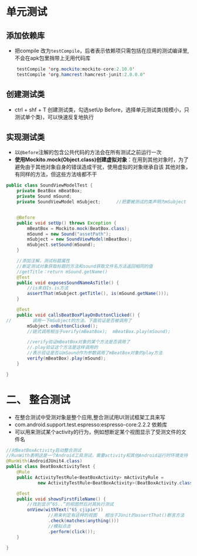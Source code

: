 # 单元测试

## 添加依赖库

- 把compile 改为`testCompile`，后者表示依赖项只需包括在应用的测试编译里,不会在apk包里捎带上无用代码库

```java
    testCompile 'org.mockito:mockito-core:2.10.0'
    testCompile 'org.hamcrest:hamcrest-junit:2.0.0.0'
```

## 创建测试类

- ctrl + shf + T 创建测试类，勾选setUp Before，选择单元测试类(规模小，只测试单个类)，可以快速反复地执行

## 实现测试类

- 以`@before`注解的包含公共代码的方法会在所有测试之前运行一次
- **使用Mockito.mock(Object.class)创建虚拟对象**：在用到其他对象时，为了避免由于其他对象自身的错误造成干扰，使用虚拟的对象继承自该 其他对象，有同样的方法，但这些方法啥都不干

```java
public class SoundViewModelTest {
    private BeatBox mBeatBox;
    private Sound mSound;
    private SoundViewModel mSubject;      //把要被测试的类声明为mSubject


    @Before
    public void setUp() throws Exception {
        mBeatBox = Mockito.mock(BeatBox.class);
        mSound = new Sound("assetPath");
        mSubject = new SoundViewModel(mBeatBox);
        mSubject.setSound(mSound);
    }

    //添加注解，测试标题属性
    //断定测试对象获取标题的方法和sound获取文件名方法返回相同的值
    //getTitle：return mSound.getName()
    @Test
    public void exposesSoundNameAsTitle() {
        //is来自Is.is方法
        assertThat(mSubject.getTitle(), is(mSound.getName()));
    }

    @Test
    public void callsBeatBoxPlayOnButtonClicked() {
//        调用一下mSubject的方法，下面验证是否被调用了
        mSubject.onButtonClicked();
        //链式调用相当于verify(mBeatBox);  mBeatBox.play(mSound);

        //verify验证mBeatBox对象的某个方法是否调用了
        //.play验证这个方法是这样调用的
        //表示验证是否以mSound作为参数调用了mBeatBox对象的play方法
        verify(mBeatBox).play(mSound);
    }

}
```

# 二、 整合测试

- 在整合测试中受测对象是整个应用,整合测试用UI测试框架工具来写
- com.android.support.test.espresso:espresso-core:2.2.2 依赖库
- 可以用来测试某个activity的行为，例如想断定某个视图显示了受测文件的文件名

```java
//对BeatBoxActivity启动整合测试
//RunWith表明这是一个Android工具测试，需要activity和其他Android运行时环境支持
@RunWith(AndroidJUnit4.class)
public class BeatBoxActivityTest {
    @Rule
    public ActivityTestRule<BeatBoxActivity> mActivityRule =
            new ActivityTestRule<BeatBoxActivity>(BeatBoxActivity.class);

    @Test
    public void showsFirstFileName() {
        //找到显示“65..”的视图然后对其执行测试
        onView(withText("65_cjipie"))
                //用来判定有这样的视图   相当于JUnit的assertThat()断言方法
                .check(matches(anything()))
                //模拟点击
                .perform(click());
    }

}
```
